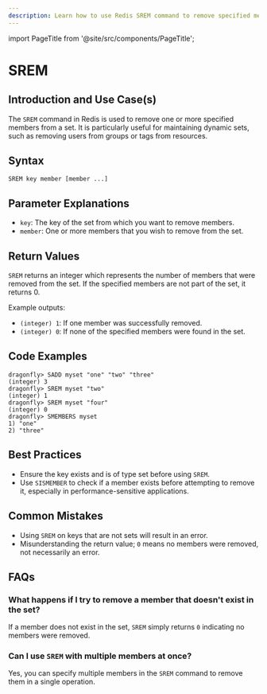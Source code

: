 ```yaml
---
description: Learn how to use Redis SREM command to remove specified members from a set.
---
```


import PageTitle from '@site/src/components/PageTitle';

# SREM

<PageTitle title="Redis SREM Explained (Better Than Official Docs)" />

## Introduction and Use Case(s)

The `SREM` command in Redis is used to remove one or more specified members from a set. It is particularly useful for maintaining dynamic sets, such as removing users from groups or tags from resources.

## Syntax

```plaintext
SREM key member [member ...]
```

## Parameter Explanations

- `key`: The key of the set from which you want to remove members.
- `member`: One or more members that you wish to remove from the set.

## Return Values

`SREM` returns an integer which represents the number of members that were removed from the set. If the specified members are not part of the set, it returns 0.

Example outputs:

- `(integer) 1`: If one member was successfully removed.
- `(integer) 0`: If none of the specified members were found in the set.

## Code Examples

```cli
dragonfly> SADD myset "one" "two" "three"
(integer) 3
dragonfly> SREM myset "two"
(integer) 1
dragonfly> SREM myset "four"
(integer) 0
dragonfly> SMEMBERS myset
1) "one"
2) "three"
```

## Best Practices

- Ensure the key exists and is of type set before using `SREM`.
- Use `SISMEMBER` to check if a member exists before attempting to remove it, especially in performance-sensitive applications.

## Common Mistakes

- Using `SREM` on keys that are not sets will result in an error.
- Misunderstanding the return value; `0` means no members were removed, not necessarily an error.

## FAQs

### What happens if I try to remove a member that doesn't exist in the set?

If a member does not exist in the set, `SREM` simply returns `0` indicating no members were removed.

### Can I use `SREM` with multiple members at once?

Yes, you can specify multiple members in the `SREM` command to remove them in a single operation.
